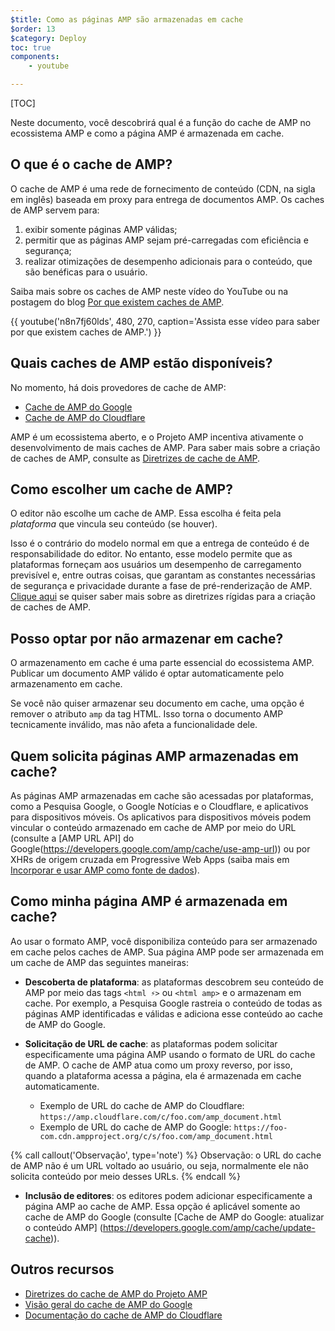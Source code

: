 ```yaml
---
$title: Como as páginas AMP são armazenadas em cache
$order: 13
$category: Deploy
toc: true
components:
    - youtube

---
```


[TOC]

Neste documento, você descobrirá qual é a função do cache de AMP no ecossistema AMP e como a página AMP é armazenada em cache.

## O que é o cache de AMP?
O cache de AMP é uma rede de fornecimento de conteúdo (CDN, na sigla em inglês) baseada em proxy para entrega de documentos AMP. Os caches de AMP servem para:

1.  exibir somente páginas AMP válidas;
2.  permitir que as páginas AMP sejam pré-carregadas com eficiência e segurança;
3.  realizar otimizações de desempenho adicionais para o conteúdo, que são benéficas para o usuário.

Saiba mais sobre os caches de AMP neste vídeo do YouTube ou na postagem do blog [Por que existem caches de AMP](https://medium.com/@pbakaus/why-amp-caches-exist-cd7938da2456).

{{ youtube('n8n7fj60lds', 480, 270, caption='Assista esse vídeo para saber por que existem caches de AMP.') }}

## Quais caches de AMP estão disponíveis?
No momento, há dois provedores de cache de AMP: 

- [Cache de AMP do Google](https://developers.google.com/amp/cache/) 
- [Cache de AMP do Cloudflare](https://amp.cloudflare.com/)

AMP é um ecossistema aberto, e o Projeto AMP incentiva ativamente o desenvolvimento de mais caches de AMP.  Para saber mais sobre a criação de caches de AMP, consulte as [Diretrizes de cache de AMP](https://github.com/ampproject/amphtml/blob/master/spec/amp-cache-guidelines.md).

## Como escolher um cache de AMP?

O editor não escolhe um cache de AMP. Essa escolha é feita pela *plataforma* que vincula seu conteúdo (se houver). 

Isso é o contrário do modelo normal em que a entrega de conteúdo é de responsabilidade do editor.  No entanto, esse modelo permite que as plataformas forneçam aos usuários um desempenho de carregamento previsível e, entre outras coisas, que garantam as constantes necessárias de segurança e privacidade durante a fase de pré-renderização de AMP. [Clique aqui](https://github.com/ampproject/amphtml/blob/master/spec/amp-cache-guidelines.md) se quiser saber mais sobre as diretrizes rígidas para a criação de caches de AMP.

## Posso optar por não armazenar em cache?

O armazenamento em cache é uma parte essencial do ecossistema AMP. Publicar um documento AMP válido é optar automaticamente pelo armazenamento em cache.

Se você não quiser armazenar seu documento em cache, uma opção é remover o atributo `amp` da tag HTML. Isso torna o documento AMP tecnicamente inválido, mas não afeta a funcionalidade dele.

## Quem solicita páginas AMP armazenadas em cache?

As páginas AMP armazenadas em cache são acessadas por plataformas, como a Pesquisa Google, o Google Notícias e o Cloudflare, e aplicativos para dispositivos móveis. Os aplicativos para dispositivos móveis podem vincular o conteúdo armazenado em cache de AMP por meio do URL (consulte a [AMP URL API] do Google(https://developers.google.com/amp/cache/use-amp-url)) ou por XHRs de origem cruzada em Progressive Web Apps (saiba mais em [Incorporar e usar AMP como fonte de dados](https://www.ampproject.org/pt_br/docs/guides/pwa-amp/amp-in-pwa)).

<amp-img src="/static/img/docs/platforms_accessing_cache.png"
         width="1054" height="356" layout="responsive"
         alt="platforms and mobile apps access cached AMP pages">
</amp-img>

## Como minha página AMP é armazenada em cache?
Ao usar o formato AMP, você disponibiliza conteúdo para ser armazenado em cache pelos caches de AMP. Sua página AMP pode ser armazenada em um cache de AMP das seguintes maneiras:

* **Descoberta de plataforma**: as plataformas descobrem seu conteúdo de AMP por meio das tags `<html ⚡>` ou `<html amp>` e o armazenam em cache. Por exemplo, a Pesquisa Google rastreia o conteúdo de todas as páginas AMP identificadas e válidas e adiciona esse conteúdo ao cache de AMP do Google.

* **Solicitação de URL de cache**: as plataformas podem solicitar especificamente uma página AMP usando o formato de URL do cache de AMP.  O cache de AMP atua como um proxy reverso, por isso, quando a plataforma acessa a página, ela é armazenada em cache automaticamente.
    - Exemplo de URL do cache de AMP do Cloudflare: `https://amp.cloudflare.com/c/foo.com/amp_document.html`
    - Exemplo de URL do cache de AMP do Google: `https://foo-com.cdn.ampproject.org/c/s/foo.com/amp_document.html`

{% call callout('Observação', type='note') %}
Observação: o URL do cache de AMP não é um URL voltado ao usuário, ou seja, normalmente ele não solicita conteúdo por meio desses URLs.
{% endcall %}

* **Inclusão de editores**: os editores podem adicionar especificamente a página AMP ao cache de AMP.  Essa opção é aplicável somente ao cache de AMP do Google (consulte [Cache de AMP do Google: atualizar o conteúdo AMP] (https://developers.google.com/amp/cache/update-cache)).

## Outros recursos

* [Diretrizes do cache de AMP do Projeto AMP](https://github.com/ampproject/amphtml/blob/master/spec/amp-cache-guidelines.md)
* [Visão geral do cache de AMP do Google](https://developers.google.com/amp/cache/overview)
* [Documentação do cache de AMP do Cloudflare](https://amp.cloudflare.com/)
